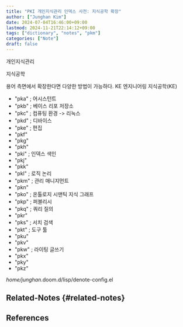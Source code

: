 ```yaml
---
title: "PKI 개인지식관리 인덱스 사전: 지식공학 확장"
author: ["Junghan Kim"]
date: 2024-07-04T16:46:00+09:00
lastmod: 2024-11-21T22:14:12+09:00
tags: ["dictionary", "notes", "pkm"]
categories: ["Note"]
draft: false
---
```


개인지식관리

지식공학

용어 측면에서 확장한다면 다양한 방법이 가능하다. KE 엔지니어링 지식공학(KE)

-   "pka" ; 어시스턴트
-   "pkb" ; 베이스 리포 저장소
-   "pkc" ; 컴퓨팅 환경 -&gt; 리눅스
-   "pkd" ; 디바이스
-   "pke" ; 편집
-   "pkf"
-   "pkg"
-   "pkh"
-   "pki" ; 인덱스 색인
-   "pkj"
-   "pkk"
-   "pkl" ; 로직 논리
-   "pkm" ; 관리 매니지먼트
-   "pkn"
-   "pko" ; 온톨로지 시맨틱 지식 그래프
-   "pkp" ; 퍼블리시
-   "pkq" ; 쿼리 질의
-   "pkr"
-   "pks" ; 서치 검색
-   "pkt" ; 도구 툴
-   "pku"
-   "pkv"
-   "pkw" ; 라이팅 글쓰기
-   "pkx"
-   "pky"
-   "pkz"

_home/junghan_.doom.d/lisp/denote-config.el


## Related-Notes {#related-notes}

## References

<style>.csl-entry{text-indent: -1.5em; margin-left: 1.5em;}</style><div class="csl-bib-body">
</div>
